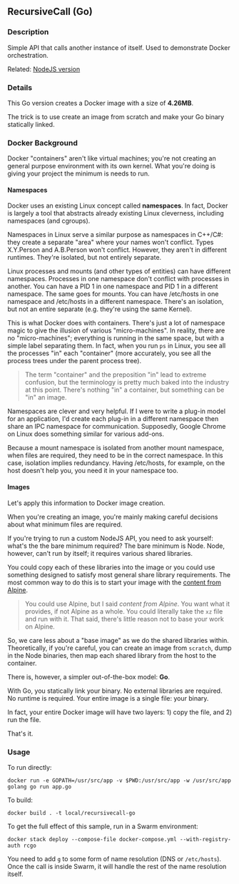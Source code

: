 ## RecursiveCall (Go)

### Description

Simple API that calls another instance of itself. Used to demonstrate Docker orchestration.

Related: [NodeJS version](https://github.com/davidbetz/recursivecall) 

### Details

This Go version creates a Docker image with a size of **4.26MB**.

The trick is to use create an image from scratch and make your Go binary statically linked.

### Docker Background

Docker "containers" aren't like virtual machines; you're not creating an general purpose environment with its own kernel. What you're doing is giving your project the minimum is needs to run.

#### Namespaces

Docker uses an existing Linux concept called **namespaces**. In fact, Docker is largely a tool that abstracts already existing Linux cleverness, including namespaces (and cgroups).

Namespaces in Linux serve a similar purpose as namespaces in C++/C#: they create a separate "area" where your names won't conflict. Types X.Y.Person and A.B.Person won't conflict. However, they aren't in different runtimes. They're isolated, but not entirely separate.

Linux processes and mounts (and other types of entities) can have different namespaces. Processes in one namespace don't conflict with processes in another. You can have a PID 1 in one namespace and PID 1 in a different namespace. The same goes for mounts. You can have /etc/hosts in one namespace and /etc/hosts in a different namespace. There's an isolation, but not an entire separate (e.g. they're using the same Kernel).

This is what Docker does with containers. There's just a lot of namespace magic to give the illusion of various "micro-machines". In reality, there are no "micro-machines"; everything is running in the same space, but with a simple label separating them. In fact, when you run `ps` in Linux, you see all the processes "in" each "container" (more accurately, you see all the process trees under the parent process tree).

> The term "container" and the preposition "in" lead to extreme confusion, but the terminology is pretty much baked into the industry at this point. There's nothing "in" a container, but something can be "in" an image.

Namespaces are clever and very helpful. If I were to write a plug-in model for an application, I'd create each plug-in in a different namespace then share an IPC namespace for communication. Supposedly, Google Chrome on Linux does something similar for various add-ons.

Because a mount namespace is isolated from another mount namespace, when files are required, they need to be in the correct namespace. In this case, isolation implies redundancy. Having /etc/hosts, for example, on the host doesn't help you, you need it in your namespace too. 

#### Images

Let's apply this information to Docker image creation.

When you're creating an image, you're mainly making careful decisions about what minimum files are required.

If you're trying to run a custom NodeJS API, you need to ask yourself: what's the the bare minimum required? The bare minimum is Node. Node, however, can't run by itself; it requires various shared libraries.

You could copy each of these libraries into the image or you could use something designed to satisfy most general share library requirements. The most common way to do this is to start your image with the [content from Alpine](https://github.com/gliderlabs/docker-alpine/blob/61c3181ad3127c5bedd098271ac05f49119c9915/versions/library-3.7/x86_64/Dockerfile).

> You could use Alpine, but I said *content from Alpine*. You want what it provides, if not Alpine as a whole.  You could literally take the `xz` file and run with it. That said, there's little reason not to base your work on Alpine.

So, we care less about a "base image" as we do the shared libraries within. Theoretically, if you're careful, you can create an image from `scratch`, dump in the Node binaries, then map each shared library from the host to the container.

There is, however, a simpler out-of-the-box model: **Go**.

With Go, you statically link your binary. No external libraries are required. No runtime is required. Your entire image is a single file: your binary.

In fact, your entire Docker image will have two layers: 1) copy the file, and 2) run the file.

That's it.

### Usage

To run directly:

    docker run -e GOPATH=/usr/src/app -v $PWD:/usr/src/app -w /usr/src/app golang go run app.go

To build:

    docker build . -t local/recursivecall-go

To get the full effect of this sample, run in a Swarm environment:

    docker stack deploy --compose-file docker-compose.yml --with-registry-auth rcgo

You need to add `g` to some form of name resolution (DNS or `/etc/hosts`). Once the call is inside Swarm, it will handle the rest of the name resolution itself.
